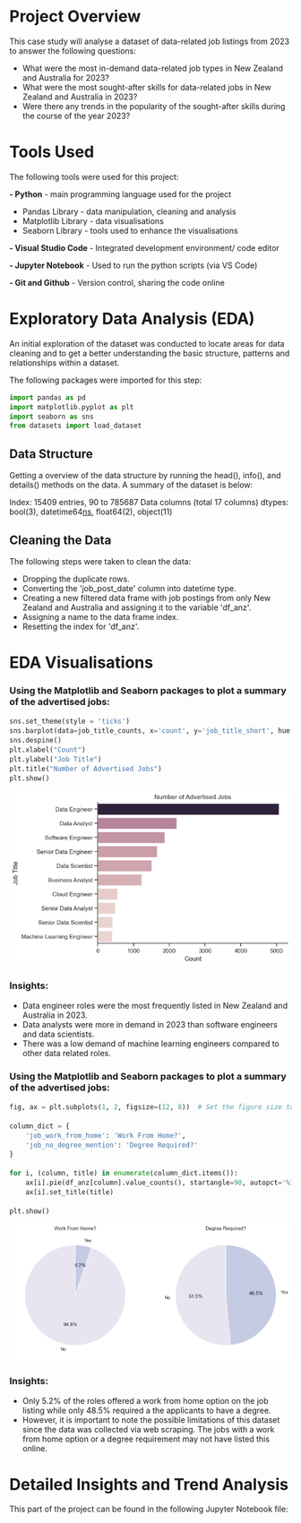 # Project Overview 

 This case study will analyse a dataset of data-related job listings from 2023 to answer the following questions:

- What were the most in-demand data-related job types in New Zealand and Australia for 2023?
- What were the most sought-after skills for data-related jobs in New Zealand and Australia in 2023?
- Were there any trends in the popularity of the sought-after skills during the course of the year 2023?

# Tools Used 
The following tools were used for this project: 

**- Python** -  main programming language used for the project
- Pandas Library - data manipulation, cleaning and analysis 
- Matplotlib Library - data visualisations 
- Seaborn Library - tools used to enhance the visualisations 

**- Visual Studio Code**  - Integrated development environment/ code editor

**- Jupyter Notebook** - Used to run the python scripts (via VS Code)

**- Git and Github** - Version control, sharing the code online 

# Exploratory Data Analysis (EDA)

An initial exploration of the dataset was conducted to locate areas for data cleaning and to get a better understanding the basic structure, patterns and relationships within a dataset. 

The following packages were imported for this step: 
``` python
import pandas as pd
import matplotlib.pyplot as plt 
import seaborn as sns
from datasets import load_dataset
```

## Data Structure 
Getting a overview of the data structure by running the head(), info(), and details() methods on the data. A summary of the dataset is below: 

Index: 15409 entries, 90 to 785687
Data columns (total 17 columns)
dtypes: bool(3), datetime64[ns](1), float64(2), object(11)


## Cleaning the Data
The following steps were taken to clean the data: 
- Dropping the duplicate rows. 
- Converting the 'job_post_date' column into datetime type.
- Creating a new filtered data frame with job postings from only New Zealand and Australia and assigning it to the variable 'df_anz'.
- Assigning a name to the data frame index.
- Resetting the index for 'df_anz'.

# EDA Visualisations 
### Using the Matplotlib and Seaborn packages to plot a summary of the advertised jobs: 

```python
sns.set_theme(style = 'ticks')
sns.barplot(data=job_title_counts, x='count', y='job_title_short', hue = 'count', legend = False)
sns.despine()  
plt.xlabel("Count")
plt.ylabel("Job Title")
plt.title("Number of Advertised Jobs")
plt.show()
```

![Job Count Chart](Images\job_type_count.png)


### Insights: 
- Data engineer roles were the most frequently listed in New Zealand and Australia in 2023. 
- Data analysts were more in demand in 2023 than software engineers and data scientists. 
- There was a low demand of machine learning engineers compared to other data related roles. 



### Using the Matplotlib and Seaborn packages to plot a summary of the advertised jobs:


```python
fig, ax = plt.subplots(1, 2, figsize=(12, 8))  # Set the figure size to double

column_dict = {
    'job_work_from_home': 'Work From Home?',
    'job_no_degree_mention': 'Degree Required?'
}

for i, (column, title) in enumerate(column_dict.items()):
    ax[i].pie(df_anz[column].value_counts(), startangle=90, autopct='%1.1f%%', labels=['No', 'Yes'], colors=sns.color_palette("PuBu"))
    ax[i].set_title(title)

plt.show()
```
![WFH and Degree Charts](Images\wfh_degree_pie.png)
### Insights: 
- Only 5.2% of the roles offered a work from home option on the job listing while only 48.5% required a the applicants to have a degree.   
- However, it is important to note the possible limitations of this dataset since the data was collected via web scraping. The jobs with a work from home option or a degree requirement may not have listed this online.

# Detailed Insights and Trend Analysis 
This part of the project can be found in the following Jupyter Notebook file: 


